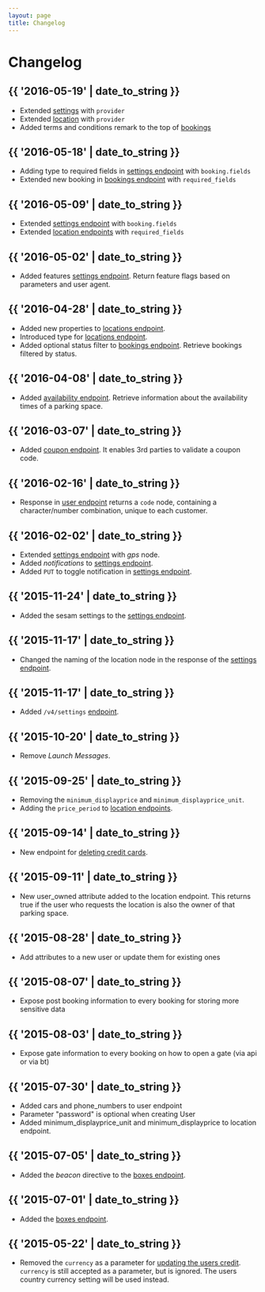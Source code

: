 ```yaml
---
layout: page
title: Changelog
---
```


# Changelog

<!--
  Add new changes to the log in historically descending order.
-->

## {{ '2016-05-19' | date_to_string }}

* Extended [settings](/api/settings) with `provider`
* Extended [location](/api/locations) with `provider`
* Added terms and conditions remark to the top of [bookings](/api/bookings) 

## {{ '2016-05-18' | date_to_string }}

* Adding type to required fields in [settings endpoint](/api/settings) with `booking.fields`
* Extended new booking in [bookings endpoint](/api/bookings) with `required_fields`

## {{ '2016-05-09' | date_to_string }}

* Extended [settings endpoint](/api/settings) with `booking.fields`
* Extended [location endpoints](/api/locations) with `required_fields`

## {{ '2016-05-02' | date_to_string }}

* Added features [settings endpoint](/api/settings/). Return feature flags based on parameters and user agent.

## {{ '2016-04-28' | date_to_string }}

* Added new properties to [locations endpoint](/api/locations/).
* Introduced type for [locations endpoint](/api/locations/). 
* Added optional status filter to [bookings endpoint](/api/bookings/). Retrieve bookings filtered by status.

## {{ '2016-04-08' | date_to_string }}

* Added [availability endpoint](/api/locations/{location_id}/availability). Retrieve information
  about the availability times of a parking space.

## {{ '2016-03-07' | date_to_string }}

* Added [coupon endpoint](/api/coupon/). It enables 3rd parties to validate a
  coupon code.

## {{ '2016-02-16' | date_to_string }}

* Response in [user endpoint](/api/user/) returns a `code` node, containing a
  character/number combination, unique to each customer.

## {{ '2016-02-02' | date_to_string }}

* Extended [settings endpoint](/api/settings/) with *gps* node.
* Added *notifications* to [settings endpoint](/api/settings/).
* Added `PUT` to toggle notification in [settings endpoint](/api/settings/).

## {{ '2015-11-24' | date_to_string }}

* Added the sesam settings to the [settings endpoint](/api/settings/).

## {{ '2015-11-17' | date_to_string }}

* Changed the naming of the location node in the response of the [settings endpoint](/api/settings/).

## {{ '2015-11-17' | date_to_string }}

* Added `/v4/settings` [endpoint](/api/settings/).

## {{ '2015-10-20' | date_to_string }}

* Remove _Launch Messages_.

## {{ '2015-09-25' | date_to_string }}

* Removing the `minimum_displayprice` and `minimum_displayprice_unit`.
* Adding the `price_period` to [location endpoints](/api/locations/).

## {{ '2015-09-14' | date_to_string }}

* New endpoint for [deleting credit cards](/api/payment/#delete-a-credit-card).

## {{ '2015-09-11' | date_to_string }}

* New user_owned attribute added to the location endpoint. This returns true if the user who requests the location is also the owner of that parking space.

## {{ '2015-08-28' | date_to_string }}

* Add attributes to a new user or update them for existing ones

## {{ '2015-08-07' | date_to_string }}

* Expose post booking information to every booking for storing more sensitive data

## {{ '2015-08-03' | date_to_string }}

* Expose gate information to every booking on how to open a gate (via api or via bt)

## {{ '2015-07-30' | date_to_string }}

* Added cars and phone_numbers to user endpoint
* Parameter "password" is optional when creating User
* Added minimum_displayprice_unit and minimum_displayprice to location endpoint.

## {{ '2015-07-05' | date_to_string }}

* Added the _beacon_ directive to the [boxes endpoint][boxes].

## {{ '2015-07-01' | date_to_string }}

* Added the [boxes endpoint][boxes].

## {{ '2015-05-22' | date_to_string }}

* Removed the `currency` as a parameter for [updating the users credit](/api/payment/#update-credit). `currency` is still accepted as a parameter, but is ignored. The users country currency setting will be used instead.


  [boxes]: /api/boxes/ "Boxes Endpoint"
